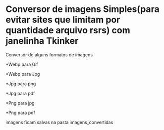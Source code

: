# Conversor de imagens Simples(para evitar sites que limitam por quantidade arquivo rsrs) com janelinha Tkinker

Conversor de alguns formatos de imagens

*Webp para Gif

*Webp para Jpg

*Jpg para png

*Jpg para pdf

*Png para jpg

*Png para pdf


imagens ficam salvas na pasta imagens_convertidas